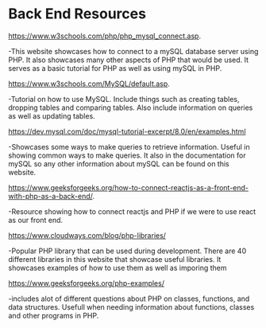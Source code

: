 # Back End Resources
https://www.w3schools.com/php/php_mysql_connect.asp.

-This website showcases how to connect to a mySQL database server using PHP. It also showcases many other aspects of PHP that would be used. It serves as a basic tutorial for PHP as well as using mySQL in PHP.

https://www.w3schools.com/MySQL/default.asp.

-Tutorial on how to use MySQL. Include things such as creating tables, dropping tables and comparing tables. Also include information on queries as well as updating tables.

https://dev.mysql.com/doc/mysql-tutorial-excerpt/8.0/en/examples.html

-Showcases some ways to make queries to retrieve information. Useful in showing common ways to make queries. It also in the documentation for mySQL so any other information about mySQL can be found on this website.

https://www.geeksforgeeks.org/how-to-connect-reactjs-as-a-front-end-with-php-as-a-back-end/.

-Resource showing how to connect reactjs and PHP if we were to use react as our front end.

https://www.cloudways.com/blog/php-libraries/

-Popular PHP library that can be used during development. There are 40 different libraries in this website that showcase useful libraries. It showcases examples of how to use them as well as imporing them

https://www.geeksforgeeks.org/php-examples/

-includes alot of different questions about PHP on classes, functions, and data structures. Usefull when needing information about functions, classes and other programs in PHP.
